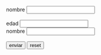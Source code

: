 <!DOCTYPE html>
<html>
    <body>
        <form action="/" method="GET">
            <DIV>
                <label for="nombreusuario">nombre</label>
                <input type="text" name="nombreusuario" id="nombreusuario" required>
            </DIV>
            <br>
            <DIV>
                <label for="edad">edad</label>
                <input type="text" name="edad" id="edad" required>
            </DIV>
            <DIV>
                <label for="frase-favorita">nombre</label>
                <input type="text" name="frase-favorita" id="frase-favorita" required>
            </DIV>
            <br>
            <button type="enviar">enviar</button>
            <button type="reset">reset</button>
        </form>   
    </body>
</html>
